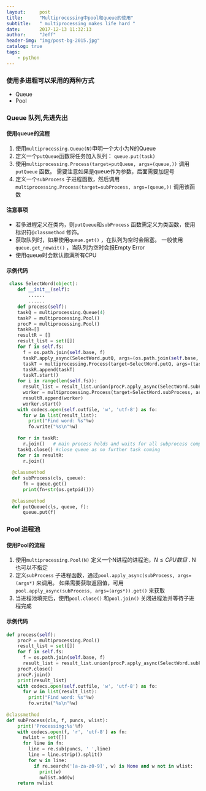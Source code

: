 ```yaml
---
layout:     post
title:      "Multiprocessing中pool和queue的使用"
subtitle:   " multiprocessing makes life hard "
date:       2017-12-13 11:32:13
author:     "Jeff"
header-img: "img/post-bg-2015.jpg"
catalog: true
tags:
    - python
---
```

### 使用多进程可以采用的两种方式

- Queue
- Pool

### Queue 队列,先进先出

#### 使用queue的流程

1. 使用`multiprocessing.Queue(N)`申明一个大小为N的Queue
2. 定义一个`putQueue`函数将任务加入队列： `queue.put(task)`
3. 使用`multiprocessing.Process(target=putQueue, args=(queue,))` 调用`putQueue` 函数。 需要注意如果是queue作为参数，后面需要加逗号
4. 定义一个`subProcess` 子进程函数，然后调用`multiprocessing.Process(target=subProcess, args=(queue,))` 调用该函数

#### 注意事项

- 若多进程定义在类内，则`putQueue`和`subProcess` 函数需定义为类函数，使用标识符`@classmethod` 修饰。
- 获取队列时，如果使用`queue.get()` ，在队列为空时会阻塞。 一般使用`queue.get_nowait()` ，当队列为空时会报Empty Error
- 使用queue时会默认跑满所有CPU

#### 示例代码

```python
 class SelectWord(object):
    def __init__(self):
        ......
        ......
    def process(self):
    taskQ = multiprocessing.Queue(4)
    taskP = multiprocessing.Pool()
    procP = multiprocessing.Pool()
    taskR=[]
    resultR = []
    result_list = set([])
    for f in self.fs:
      f = os.path.join(self.base, f)
      taskP.apply_async(SelectWord.putQ, args=(os.path.join(self.base, f),))
      taskT = multiprocessing.Process(target=SelectWord.putQ, args=(taskQ, os.path.join(self.base, f)))
      taskR.append(taskT)
      taskT.start()
    for i in range(len(self.fs)):
      result_list = result_list.union(procP.apply_async(SelectWord.subProcess, args=(f, self.puncs, self.wlist)).get())      
      worker = multiprocessing.Process(target=SelectWord.subProcess, args=(taskQ, self.puncs, self.wlist))
      resultR.append(worker)
      worker.start()    
    with codecs.open(self.outfile, 'w', 'utf-8') as fo:
      for w in list(result_list):
        print("Find word: %s"%w)
        fo.write("%s\n"%w)
      
    for r in taskR:
      r.join()   # main process holds and waits for all subprocess complete
    taskQ.close() #close queue as no further task coming 
    for r in resultR:
      r.join()
    
  @classmethod  
  def subProcess(cls, queue):
      fn = queue.get()
      print(fn+str(os.getpid()))
  
  @classmethod    
  def putQueue(cls, queue, f):
      queue.put(f)
```

### Pool 进程池

#### 使用Pool的流程

1. 使用`multiprocessing.Pool(N)` 定义一个N进程的进程池，$N \leq CPU数目$ . N也可以不指定
2. 定义`subProcess` 子进程函数，通过`pool.apply_async(subProcess, args=(args*)` 来调用。 如果需要获取返回值，可用`pool.apply_async(subProcess, args=(args*)).get()` 来获取
3. 当进程池填完后，使用`pool.close()` 和`pool.join()` 关闭进程池并等待子进程完成

#### 示例代码

```python
def process(self):
    procP = multiprocessing.Pool()
    result_list = set([])
    for f in self.fs:
      f = os.path.join(self.base, f)
      result_list = result_list.union(procP.apply_async(SelectWord.subProcess, args=(f, self.puncs, self.wlist)).get())
    procP.close()
    procP.join()
    print(result_list)
    with codecs.open(self.outfile, 'w', 'utf-8') as fo:
      for w in list(result_list):
        print("Find word: %s"%w)
        fo.write("%s\n"%w)
        
@classmethod
def subProcess(cls, f, puncs, wlist):
    print('Processing:%s'%f)
    with codecs.open(f, 'r', 'utf-8') as fn:
      nwlist = set([])
      for line in fn:
        line = re.sub(puncs, ' ',line)
        line = line.strip().split()
        for w in line:
          if re.search('[a-za-z0-9]', w) is None and w not in wlist:
            print(w)
            nwlist.add(w)
    return nwlist
```



